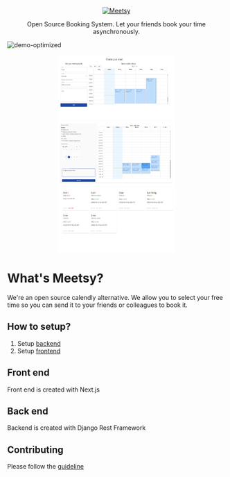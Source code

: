 <p align="center">
  <p align="center">
    <a href="https://meetsy.xyz" target="_blank">
      <img src="https://www.meetsy.xyz/_next/image?url=%2F_next%2Fstatic%2Fmedia%2Fmeetsy_logo.a277e4d4.png&w=3840&q=75" alt="Meetsy" height="72">
    </a>
  </p>
  <p align="center">
	Open Source Booking System. Let your friends book your time asynchronously.
  </p>
</p>

![demo-optimized](https://github.com/robertwt7/meetsy/assets/15647967/8f8a849f-a575-48e3-8676-09e98c4d963d)

<p align="center">
  <img src="https://github.com/robertwt7/meetsy/raw/master/docs/screenshots/screenshot1.png" width="270" height="150">
  <img src="https://github.com/robertwt7/meetsy/raw/master/docs/screenshots/screenshot2.png" width="270" height="150">
  <img src="https://github.com/robertwt7/meetsy/raw/master/docs/screenshots/screenshot3.png" width="270" height="150">
</p>


# What's Meetsy?

We're an open source calendly alternative. We allow you to select your free time so you can send it to your friends or colleagues to book it.

## How to setup?

1. Setup [backend](./api/README.md)
2. Setup [frontend](./frontend/README.md)

## Front end
Front end is created with Next.js

## Back end

Backend is created with Django Rest Framework


## Contributing
Please follow the [guideline](./CONTRIBUTING.md)

